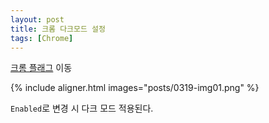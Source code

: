 ```yaml
---
layout: post
title: 크롬 다크모드 설정
tags: [Chrome]
---
```


[크롬 플래그](chrome://flags/#enable-force-dark) 이동


{% include aligner.html images="posts/0319-img01.png" %}

`Enabled`로 변경 시 다크 모드 적용된다.